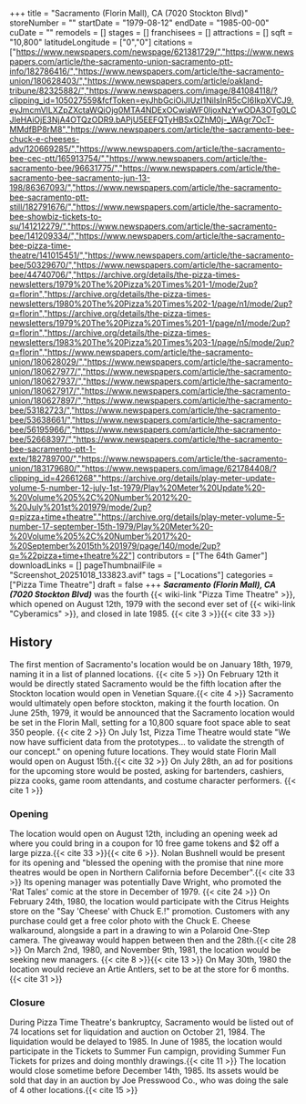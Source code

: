 +++
title = "Sacramento (Florin Mall), CA (7020 Stockton Blvd)"
storeNumber = ""
startDate = "1979-08-12"
endDate = "1985-00-00"
cuDate = ""
remodels = []
stages = []
franchisees = []
attractions = []
sqft = "10,800"
latitudeLongitude = ["0","0"]
citations = ["https://www.newspapers.com/newspage/621381729/","https://www.newspapers.com/article/the-sacramento-union-sacramento-ptt-info/182786416/","https://www.newspapers.com/article/the-sacramento-union/180628403/","https://www.newspapers.com/article/oakland-tribune/82325882/","https://www.newspapers.com/image/841084118/?clipping_id=105027559&fcfToken=eyJhbGciOiJIUzI1NiIsInR5cCI6IkpXVCJ9.eyJmcmVlLXZpZXctaWQiOjg0MTA4NDExOCwiaWF0IjoxNzYwODA3OTg0LCJleHAiOjE3NjA4OTQzODR9.bAPjU5EEFQTyHBSxOZhM0j-_WAgr7OcT-MMdfBP8rM8","https://www.newspapers.com/article/the-sacramento-bee-chuck-e-cheeses-adv/120669285/","https://www.newspapers.com/article/the-sacramento-bee-cec-ptt/165913754/","https://www.newspapers.com/article/the-sacramento-bee/96631775/","https://www.newspapers.com/article/the-sacramento-bee-sacramento-jun-13-198/86367093/","https://www.newspapers.com/article/the-sacramento-bee-sacramento-ptt-still/182791676/","https://www.newspapers.com/article/the-sacramento-bee-showbiz-tickets-to-su/141212279/","https://www.newspapers.com/article/the-sacramento-bee/141209334/","https://www.newspapers.com/article/the-sacramento-bee-pizza-time-theatre/141015451/","https://www.newspapers.com/article/the-sacramento-bee/50329670/","https://www.newspapers.com/article/the-sacramento-bee/44740706/","https://archive.org/details/the-pizza-times-newsletters/1979%20The%20Pizza%20Times%201-1/mode/2up?q=florin","https://archive.org/details/the-pizza-times-newsletters/1980%20The%20Pizza%20Times%202-1/page/n1/mode/2up?q=florin","https://archive.org/details/the-pizza-times-newsletters/1979%20The%20Pizza%20Times%201-1/page/n1/mode/2up?q=florin","https://archive.org/details/the-pizza-times-newsletters/1983%20The%20Pizza%20Times%203-1/page/n5/mode/2up?q=florin","https://www.newspapers.com/article/the-sacramento-union/180628029/","https://www.newspapers.com/article/the-sacramento-union/180627977/","https://www.newspapers.com/article/the-sacramento-union/180627937/","https://www.newspapers.com/article/the-sacramento-union/180627917/","https://www.newspapers.com/article/the-sacramento-union/180627897/","https://www.newspapers.com/article/the-sacramento-bee/53182723/","https://www.newspapers.com/article/the-sacramento-bee/53638661/","https://www.newspapers.com/article/the-sacramento-bee/56195966/","https://www.newspapers.com/article/the-sacramento-bee/52668397/","https://www.newspapers.com/article/the-sacramento-bee-sacramento-ptt-1-exte/182789700/","https://www.newspapers.com/article/the-sacramento-union/183179680/","https://www.newspapers.com/image/621784408/?clipping_id=42661268","https://archive.org/details/play-meter-update-volume-5-number-12-july-1st-1979/Play%20Meter%20Update%20-%20Volume%205%2C%20Number%2012%20-%20July%201st%201979/mode/2up?q=pizza+time+theatre","https://archive.org/details/play-meter-volume-5-number-17-september-15th-1979/Play%20Meter%20-%20Volume%205%2C%20Number%2017%20-%20September%2015th%201979/page/140/mode/2up?q=%22pizza+time+theatre%22"]
contributors = ["The 64th Gamer"]
downloadLinks = []
pageThumbnailFile = "Screenshot_20251018_133823.avif"
tags = ["Locations"]
categories = ["Pizza Time Theatre"]
draft = false
+++
***Sacramento (Florin Mall), CA (7020 Stockton Blvd)*** was the fourth {{< wiki-link "Pizza Time Theatre" >}}, which opened on August 12th, 1979 with the second ever set of {{< wiki-link "Cyberamics" >}}, and closed in late 1985. {{< cite 3 >}}{{< cite 33 >}}


## History

The first mention of Sacramento's location would be on January 18th, 1979, naming it in a list of planned locations. {{< cite 5 >}} On February 12th it would be directly stated Sacramento would be the fifth location after the Stockton location would open in Venetian Square.{{< cite 4 >}} Sacramento would ultimately open before stockton, making it the fourth location. On June 25th, 1979, it would be announced that the Sacramento location would be set in the Florin Mall, setting for a 10,800 square foot space able to seat 350 people. {{< cite 2 >}} On July 1st, Pizza Time Theatre would state "We now have sufficient data from the prototypes... to validate the strength of our concept." on opening future locations. They would state Florin Mall would open on August 15th.{{< cite 32 >}} On July 28th, an ad for positions for the upcoming store would be posted, asking for bartenders, cashiers, pizza cooks, game room attendants, and costume character performers. {{< cite 1 >}}

### Opening

The location would open on August 12th, including an opening week ad where you could bring in a coupon for 10 free game tokens and $2 off a large pizza.{{< cite 33 >}}{{< cite 6 >}}. Nolan Bushnell would be present for its opening and "blessed the opening with the promise that nine more theatres would be open in Northern California before December".{{< cite 33 >}} Its opening manager was potentially Dave Wright, who promoted the 'Rat Tales' comic at the store in December of 1979. {{< cite 24 >}} On February 24th, 1980, the location would participate with the Citrus Heights store on the "Say 'Cheese' with Chuck E.!" promotion. Customers with any purchase could get a free color photo with the Chuck E. Cheese walkaround, alongside a part in a drawing to win a Polaroid One-Step camera. The giveaway would happen between then and the 28th.{{< cite 28 >}} On March 2nd, 1980, and November 9th, 1981, the location would be seeking new managers. {{< cite 8 >}}{{< cite 13 >}} On May 30th, 1980 the location would recieve an Artie Antlers, set to be at the store for 6 months. {{< cite 31 >}}

### Closure
During Pizza Time Theatre's bankruptcy, Sacramento would be listed out of 74 locations set for liquidation and auction on October 21, 1984. The liquidation would be delayed to 1985. In June of 1985, the location would participate in the Tickets to Summer Fun campign, providing Summer Fun Tickets for prizes and doing monthly drawings.{{< cite 11 >}} The location would close sometime before December 14th, 1985. Its assets would be sold that day in an auction by Joe Presswood Co., who was doing the sale of 4 other locations.{{< cite 15 >}}